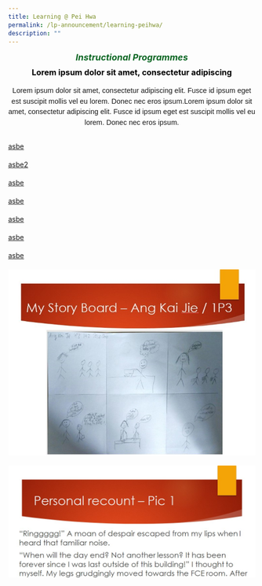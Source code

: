 ```yaml
---
title: Learning @ Pei Hwa
permalink: /lp-announcement/learning-peihwa/
description: ""
---
```

<h5 style="font-weight: bold;margin: 0;color:#0B6623;font-size:18px;text-align:center;" class="header">Instructional Programmes</h5>

<h3 style="margin-top:10px;font-weight: bold;color:#000000;text-align:center;">Lorem ipsum dolor sit amet, consectetur adipiscing </h3>

<p style="font-size:14.5px; line-height:1.5 ;margin-top:5px; font-family:sans-serif;text-align:center;" class="description">Lorem ipsum dolor sit amet, consectetur adipiscing elit. Fusce id ipsum eget est suscipit mollis vel eu lorem. Donec nec eros ipsum.Lorem ipsum dolor sit amet, consectetur adipiscing elit. Fusce id ipsum eget est suscipit mollis vel eu lorem. Donec nec eros ipsum.</p>

<div id="gallery" style="width: 100%; height: 900px;overflow: hidden;
position: relative;z-index: 1;margin:0;">
      <ul id="navigation" style="list-style: none;padding: 0;margin: 0;float:left;">
        <li style="padding: 0;margin: 0;margin: 5px 0 20px;">
          <a href="#picture1" style="display: block;">
						<p>asbe</p>
          </a>
        </li>
        <li style="padding: 0;margin: 0;margin: 5px 0 20px;">
          <a href="#picture2" style="display: block;">
           <p>asbe2</p>
          </a>
        </li>
        <li style="padding: 0;margin: 0;margin: 5px 0 20px;">
          <a href="#picture3" style="display: block;">
            <p>asbe</p>
          </a>
        </li>
        <li style="padding: 0;margin: 0;margin: 5px 0 20px;">
          <a href="#picture4" style="display: block;">
            <p>asbe</p>
          </a>
        </li>
		<li style="padding: 0;margin: 0;margin: 5px 0 20px;">
          <a href="#picture5" style="display: block;">
            <p>asbe</p>
          </a>
        </li>
		  <li style="padding: 0;margin: 0;margin: 5px 0 20px;">
          <a href="#picture6" style="display: block;">
            <p>asbe</p>
          </a>
        </li>
		  <li style="padding: 0;margin: 0;margin: 5px 0 20px;">
          <a href="#picture7" style="display: block;">
            <p>asbe</p>
          </a>
        </li>
</ul>
	
<div id="full-picture" style="width:100%; overflow: hidden;float: right;">
	<div>
		<a name="picture1" style="display: block;"></a>
		<img alt="" src="/images/Kai%20Jie%20Storyboard%201.jpg" style="width:100%;">
	</div>
	<div>
		<a name="picture2" style="display: block;"></a>
		<img alt="" src="/images/Kai%Jie%Storyboard%202.jpg" style="width:100%;">
	</div>
	<div>
		<a name="picture3" style="display: block;"></a>
		<img alt="" src="/images/Kai%20Jie%20Storyboard%203.jpg" style="width:100%;">
	</div>
	<div>
		<a name="picture4" style="display: block;"></a>
		<img alt="" src="/images/Kai%20Jie%20Storyboard%204.jpg">
	</div>
	<div>
		<a name="picture5" style="display: block;"></a>
		<img alt="" src="/images/Kai Jie Storyboard 5.jpg" style="width:100%;">
	</div>
	<div>
		<a name="picture6" style="display: block;"></a>
		<img alt="" src="/images/Kai Jie Storyboard 6.jpg" style="width:100%;">
	</div>
	<div>
		<a name="picture7" style="display: block;"></a>
		<img alt="" src="/images/Kai Jie Storyboard 7.jpg" style="width:100%;">
	</div>
</div></div>